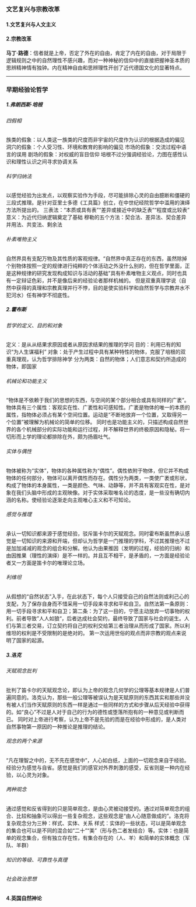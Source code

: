 ### 文艺复兴与宗教改革
#### 1.文艺复兴与人文主义
#### 2.宗教改革
**马丁·路德**：信者就是上帝，否定了外在的自由，肯定了内在的自由，对于局限于逻辑规则之中的自然理性不感兴趣，而对一种神秘的信仰中的直接把握神圣本质的思辨精神情有独钟。内在精神自由和思辨理性开创了近代德国文化的显著特点。
___
### 早期经验论哲学
##### 1.弗朗西斯·培根
###### 四假相
族类的假象：以人类这一族类的尺度而非宇宙的尺度作为认识的根据造成的偏见
洞穴的假象：个人受习性、环境和教育的影响的偏见
市场的假象：交流过程中语言的误用
剧场的假象：对权威的盲目信仰
培根不过分强调经验论，力图在感性认识和理性认识之间寻求协调关系
###### 科学归纳法
以感觉经验为出发点，以观察实验作为手段，尽可能排除心灵的自由臆断和僵硬的三段式推理。是针对亚里士多德《工具篇》创立，在中世纪经院哲学中滥用的演绎方法所提出的。
三表法：“本质或具有表”“差异或接近中的缺乏表”“程度或比较表”
意义：为近代归纳逻辑奠定了基础
穆勒的五个方法：契合法、差异法、契合差异并用法、共变法、剩余法
###### 朴素唯物主义
自然界具有支配万物及其性质的客观规律。“自然界中真正存在的东西，虽然除掉个别物体按照一定的规律进行纯粹的个体活动之外没什么别的，但在哲学里面，正是这种规律的研究发现构成知识与活动的基础”具有朴素唯物主义观点，同时也具有一定辩证色彩，并不是像后来的经验论者那样机械的。
但是双重真理学说（自然中获得的真理和宗教真理并行不悖，目的是使实验科学和自然哲学与宗教井水不犯河水）任有神学不彻底性。
##### 2.霍布斯
###### 哲学的定义、目的和对象
定义：是从从结果求原因或者从原因求结果的推理的学问
目的：利用已有的知识“为人生谋福利”
对象：处于产生过程中具有某种特性的物体，克服了培根的双重真理观，认为哲学排除神学
分为两类：自然的物体；人们意志和契约所造成的物体，即国家
###### 机械论和功能主义
“物体是不依赖于我们的思想的东西，与空间的某个部分相合或具有同样的广袤”。物体具有三个属性：客观实在性、广袤性和可感知性。广袤是物体的唯一的本质的属性，指物体必须占有某个空间位置。运动是“不断地放弃一个位置，又取得另一个位置”被理解为机械论的简单的位移。
同时也是功能主义的，只描述构成自然世界的各个机械部分的实际功能和运行过程，并不解释世界的终极原因和隐秘。将一切形而上学的理论都排除在外，颇为扬眉吐气。
###### 实体与偶性
物体被称为“实体”，物体的各种属性称为“偶性”。偶性依附于物体，但它并不构成物体的任何部分，物体可以离开偶性而存在。偶性分为两类，一类使广袤或形状，构成了物体的本身属性，一类是颜色、气味、动静等，并不具有客观实在性，是对象在我们头脑中形成的主观映像。对于实体采取唯名论的态度，是一些没有确切内涵的名称。使经验论逐渐走向主观唯心主义和不可知论。
###### 感觉与推理
承认一切知识都来源于感觉经验，驳斥笛卡尔的天赋观念。同时霍布斯虽然承认感觉是一切知识的来源和开端，但却认为哲学是一门推理的学科，不过其推理也不过是加加减减的观念的组合和分解。他认为由果推因（发明的过程，经验的归纳）和由因推果（理性的演绎）是不一样的。并且互不相干，是矛盾的，一方面是经验论者又一方面是笛卡尔的唯理论立场。
###### 利维坦
从假想的“自然状态”入手，在此状态下，每个人只接受自己的自然法则或利己心的支配，为了保存自身而不惜采用一切手段来寻求和平和自卫。自然法第一条原则：用一切手段寻求和平和自卫；第二条：为了这一目的，宁愿主动放弃一切事物的权利。前者导致”人人如狼“，后者达成社会契约，最终导致了国家与社会的诞生。人们与第三者交易，订立契约将自己的权利交给第三者治理从而形成了国家。所以利维坦的权利是不受限制的是绝对的。
第一次运用世俗的观点而非宗教的观点来说明了国家的起源。
##### 3.洛克
###### 天赋观念批判
批判了笛卡尔的天赋观念论，即认为上帝的观念几何学的公理等基本规律是人们普遍同意的。洛克认为，那些一般公理等被误认为是天赋原则的东西其实和那些并没有被人们当作天赋原则的东西一样是通过一些同样的方式和步骤从后天经验中获得的。如“良心”不过是人对于自己的行为的德性或堕落所抱有的一种意见或判断而已。
同时对上帝进行考察，认为上帝不是先验的而是在经验中形成的，是人类对自然事物第一原因的一种推论是推理的结论。
###### 观念的两个来源
“凡在理智之中的，无不先在感觉中”，人心如白纸，上面的一切观念来自于经验。经验分为感觉与自省。感觉是我们的感官对外界刺激的感受，反省则是一种内在经验，以心灵为对象。
###### 两种观念
通过感觉和反省得到的只是简单观念，是由心灵被动接受的。通过对简单观念的组合、比较和抽象可以得出一些复杂观念，这些观念是“由人心随意做成的”。洛克将复杂观念分为三种：样式、实体、关系
样式：实体的一些状态，可以是简单观念的集合也可以是不同的混合如“二十”“美”（形与色二者发结合）等。实体：也是简单的观念集合，但有独立存在性，有集合存在的（人、羊）和简单的实体概念（军队、羊群）
###### 知识的等级、可靠性与真理
###### 社会政治思想
#### 4.英国自然神论


